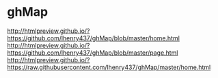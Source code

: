 # ghMap
http://htmlpreview.github.io/?https://github.com/lhenry437/ghMap/blob/master/home.html
http://htmlpreview.github.io/?https://github.com/lhenry437/ghMap/blob/master/page.html
http://htmlpreview.github.io/?https://raw.githubusercontent.com/lhenry437/ghMap/master/home.html
